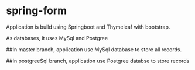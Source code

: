 # spring-form

Application is build using Springboot and Thymeleaf with bootstrap.

As databases, it uses MySql and Postgree

##In master branch, application use MySql database to store all records.

##In postgreeSql branch, application use Postgree databse to store records


